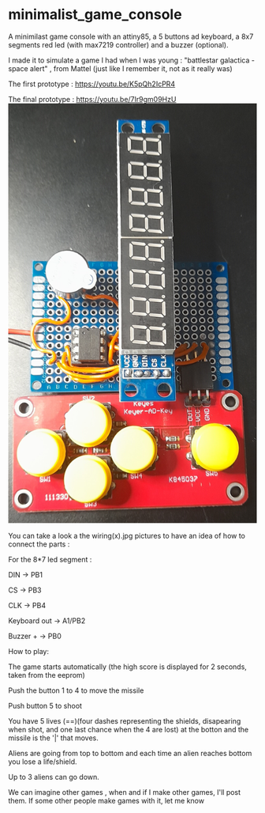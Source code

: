 # minimalist_game_console

A minimilast game console with an attiny85, a 5 buttons ad keyboard, a 8x7 segments red led (with max7219 controller) and a buzzer (optional).

I made it to simulate a game I had when I was young : "battlestar galactica - space alert" , from Mattel (just like I remember it, not as it really was)

The first prototype : https://youtu.be/K5pQh2IcPR4

The final prototype : https://youtu.be/7Ir9gm09HzU
![Final prototype](protoype_final.jpg)


You can take a look a the wiring(x).jpg pictures to have an idea of how to connect the parts :


For the 8*7 led segment :

DIN -> PB1

CS -> PB3

CLK -> PB4


Keyboard out -> A1/PB2


Buzzer  + -> PB0



How to play:

The game starts automatically (the high score is displayed for 2 seconds, taken from the eeprom)

Push the button 1 to 4 to move the missile

Push button 5 to shoot

You have 5 lives (==)(four dashes representing the shields, disapearing when shot, and one last chance when the 4 are lost)  at the botton and the missile is the '|' that moves.

Aliens are going from top to bottom and each time an alien reaches bottom you lose a life/shield.

Up to 3 aliens can  go down.


We can imagine other games , when and if I make other games, I'll post them.
If some other people make games with it, let me know
